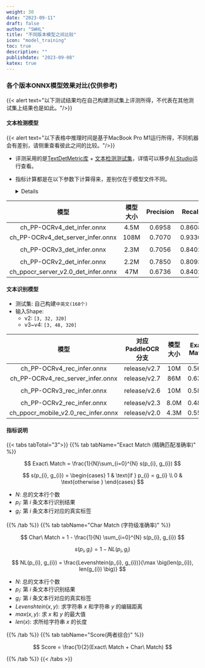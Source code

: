 ```yaml
---
weight: 30
date: "2023-09-11"
draft: false
author: "SWHL"
title: "不同版本模型之间比较"
icon: "model_training"
toc: true
description: ""
publishdate: "2023-09-08"
katex: true
---
```


### 各个版本ONNX模型效果对比(仅供参考)
{{< alert text="以下测试结果均在自己构建测试集上评测所得，不代表在其他测试集上结果也是如此。"/>}}

#### 文本检测模型
{{< alert text="以下表格中推理时间是基于MacBook Pro M1运行所得，不同机器会有差别，请侧重查看彼此之间的比较。"/>}}

- 评测采用的是[TextDetMetric库](https://github.com/SWHL/TextDetMetric) + [文本检测测试集](https://www.modelscope.cn/datasets/liekkas/text_det_test_dataset/summary)，详情可以移步[AI Studio](https://aistudio.baidu.com/projectdetail/6679889?sUid=57084&shared=1&ts=1693054678460)运行查看。
- 指标计算都是在以下参数下计算得来，差别仅在于模型文件不同。
  <details>

  ```yaml {linenos=table}
  pre_process:
      DetResizeForTest:
          limit_side_len: 736
          limit_type: min
      NormalizeImage:
          std: [0.229, 0.224, 0.225]
          mean: [0.485, 0.456, 0.406]
          scale: 1./255.
          order: hwc
      ToCHWImage:
      KeepKeys:
          keep_keys: ['image', 'shape']

  post_process:
      thresh: 0.3
      box_thresh: 0.5
      max_candidates: 1000
      unclip_ratio: 1.6
      use_dilation: true
      score_mode: "fast"
  ```
  </details>

|  模型  | 模型大小| Precision | Recall | H-mean   | Speed(s/img) |
| :---------------------------------: | :----------------: | :-------: | :----: | :----: | :------ |
|     ch_PP-OCRv4_det_infer.onnx      |     4.5M      |  0.6958   | 0.8608 | 0.7696 |   0.6176   |
| ch_PP-OCRv4_det_server_infer.onnx |    108M      |  0.7070   | 0.9330 | **0.8044** |   13.9348   |
||||||
|     ch_PP-OCRv3_det_infer.onnx      |     2.3M      |  0.7056   | 0.8402 | 0.7671 |   0.4047  |
||||||
|     ch_PP-OCRv2_det_infer.onnx      |     2.2M      |  0.7850   | 0.8093 | **0.7970** |   0.3441   |
| ch_ppocr_server_v2.0_det_infer.onnx |     47M      |  0.6736   | 0.8402 | 0.7477 |   2.6560   |

#### 文本识别模型
- 测试集: 自己构建`中英文(168个)`
- 输入Shape:
  - v2: `[3, 32, 320]`
  - v3~v4: `[3, 48, 320]`

|                模型                  | 对应PaddleOCR分支|  模型大小  |    Exact Match   |   Char Match    | Score |Speed(s/img)  |
| :---------------------------: |:--:| :--------------:    | :-------: | :--------------: | :-------------: | :--: |
|ch_PP-OCRv4_rec_infer.onnx | release/v2.7      |       10M        |      0.5655      |     0.9261      |   0.7458   | 0.0218 |
| ch_PP-OCRv4_rec_server_infer.onnx | release/v2.7      |  86M  |        0.6310      |     0.9382      | **0.7846**   | 0.1622 |
||||||||
|     ch_PP-OCRv3_rec_infer.onnx | release/v2.6      |       10M         |     0.5893      |     0.9209      |  **0.7551**   |  0.0183 |
||||||||
|     ch_PP-OCRv2_rec_infer.onnx | release/v2.3     |      8.0M        |       0.4881      |     0.9029      | 0.6955   | 0.0193 |
| ch_ppocr_mobile_v2.0_rec_infer.onnx | release/v2.0 |      4.3M        |        0.5595      |     0.8979      | 0.7287   |0.0045  |

#### 指标说明

{{< tabs tabTotal="3">}}
{{% tab tabName="Exact Match (精确匹配准确率)" %}}

$$
Exact\ Match = \frac{1}{N}\sum_{i=0}^{N} s(p_{i}, g_{i})
$$

$$
s(p_{i}, g_{i})  = \begin{cases}
    1 & \text{if } p_{i} = g_{i} \\
    0 & \text{otherwise }
\end{cases}
$$


- $N$: 总的文本行个数
- $p_{i}$: 第 $i$ 条文本行识别结果
- $g_{i}$: 第 $i$ 条文本行对应的真实标签

{{% /tab %}}
{{% tab tabName="Char Match (字符级准确率)" %}}

$$
Char\ Match = 1 - \frac{1}{N} \sum_{i=0}^{N} s(p_{i}, g_{i})
$$

$$
s(p_{i}, g_{i}) = 1 - NL(p_{i}, g_{i})
$$

$$
NL(p_{i}, g_{i}) = \frac{Levenshtein(p_{i}, g_{i})}{\max \big(len(p_{i}), len(g_{i}) \big)}
$$

- $N$: 总的文本行个数
- $p_{i}$: 第 $i$ 条文本行识别结果
- $g_{i}$: 第 $i$ 条文本行对应的真实标签
- $Levenshtein(x, y)$: 求字符串 $x$ 和字符串 $y$ 的编辑距离
- $max(x, y)$: 求 $x$ 和 $y$ 的最大值
- $len(x)$: 求所给字符串 $x$ 的长度

{{% /tab %}}
{{% tab tabName="Score(两者综合)" %}}

$$
Score = \frac{1}{2}(Exact\ Match + Char\ Match)
$$

{{% /tab %}}
{{< /tabs >}}
